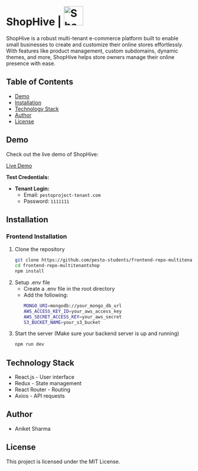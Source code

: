 # **ShopHive** | <img src="https://i.postimg.cc/J4fqh9L2/shop-Hive-Logo.png" alt="ShopHive Logo" width="52px" height="52px"/>


ShopHive is a robust multi-tenant e-commerce platform built to enable small businesses to create and customize their online stores effortlessly. With features like product management, custom subdomains, dynamic themes, and more, ShopHive helps store owners manage their online presence with ease.

## Table of Contents
- [Demo](#demo)
- [Installation](#installation)
- [Technology Stack](#technology-stack)
- [Author](#author)
- [License](#license)

## Demo
Check out the live demo of ShopHive:

[Live Demo](https://shophive.netlify.app/)

**Test Credentials:**
- **Tenant Login:**
  - Email: `pestoproject-tenant.com`
  - Password: `1111111`

## Installation
### Frontend Installation
1. Clone the repository
   ```bash
   git clone https://github.com/pesto-students/frontend-repo-multitenantshop.git
   cd frontend-repo-multitenantshop
   npm install
2. Setup .env file
   - Create a .env file in the root directory
   - Add the following:
     ```bash
     MONGO_URI=mongodb://your_mongo_db_url
     AWS_ACCESS_KEY_ID=your_aws_access_key
     AWS_SECRET_ACCESS_KEY=your_aws_secret
     S3_BUCKET_NAME=your_s3_bucket
3. Start the server (Make sure your backend server is up and running)
   ```bash
   npm run dev

## Technology Stack
- React.js - User interface
- Redux - State management
- React Router - Routing
- Axios - API requests

## Author
- Aniket Sharma

## License
This project is licensed under the MIT License.

